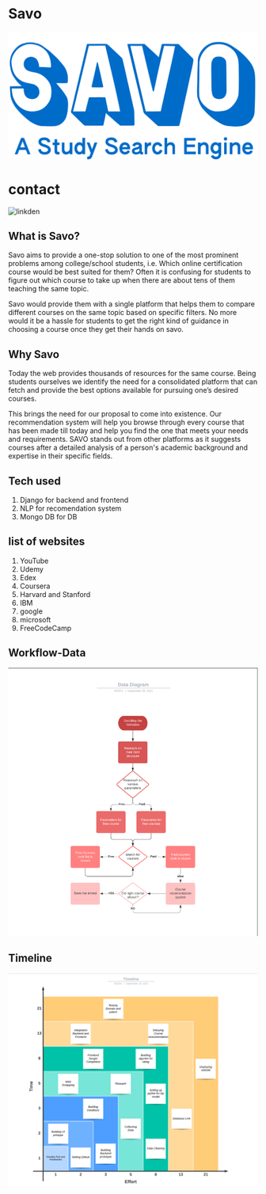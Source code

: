 # Savo

![logo](https://github.com/paritoshtripathi935/Savo/blob/main/Classy%20Savo.png)

# contact

![linkden](https://www.linkedin.com/posts/paritosh-tripathi-b83aa91bb_training-learning-teaching-activity-6848944231868903424-ixWG)

## What is Savo?
Savo aims to provide a one-stop solution to one of the most prominent problems among college/school students, i.e. Which online certification course would be best suited for them? Often it is confusing for students to figure out which course to take up when there are about tens of them teaching the same topic. 

Savo would provide them with a single platform that helps them to compare different courses on the same topic based on specific filters. No more would it be a hassle for students to get the right kind of guidance in choosing a course once they get their hands on savo.

## Why Savo
Today the web provides thousands of resources for the same course. Being students ourselves we identify the need for a consolidated platform that can fetch and provide the best options available for pursuing one’s desired courses. 

This brings the need for our proposal to come into existence. Our recommendation system will help you browse through every course that has been made till today and help you find the one that meets your needs and requirements. 
SAVO stands out from other platforms as it suggests courses after a detailed analysis of a person's academic background and expertise in their specific fields.

## Tech used
1. Django for backend and frontend
2. NLP for recomendation system
3. Mongo DB for DB

## list of websites
1. YouTube 
2. Udemy 
3. Edex 
4. Coursera 
5. Harvard and Stanford
6. IBM
7. google
8. microsoft
9. FreeCodeCamp

## Workflow-Data

![Data Flow](https://github.com/paritoshtripathi935/Savo/blob/main/Data_flow.png)

## Timeline

![Timeline](https://github.com/paritoshtripathi935/Savo/blob/main/Design_documents/Timeline.png)
